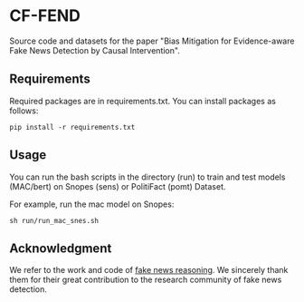 # CF-FEND

Source code and datasets for the paper "Bias Mitigation for Evidence-aware Fake News Detection by Causal Intervention".

## Requirements

Required packages are in requirements.txt. You can install packages as follows:

```
pip install -r requirements.txt
```

## Usage

You can run the bash scripts in the directory (run) to train and test models (MAC/bert) on Snopes (sens) or PolitiFact (pomt) Dataset. 

For example, run the mac model on Snopes:

```
sh run/run_mac_snes.sh
```

## Acknowledgment

We refer to the work and code of [fake news reasoning](https://github.com/casperhansen/fake-news-reasoning). We sincerely thank them for their great contribution to the research community of fake news detection.

